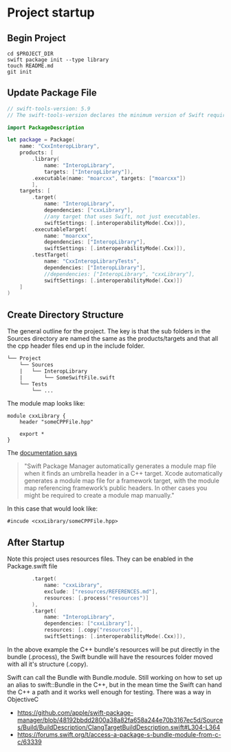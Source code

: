 # Project startup

## Begin Project

```
cd $PROJECT_DIR
swift package init --type library
touch README.md
git init
```

## Update Package File

```swift
// swift-tools-version: 5.9
// The swift-tools-version declares the minimum version of Swift required to build this package.

import PackageDescription

let package = Package(
    name: "CxxInteropLibrary",
    products: [
        .library(
            name: "InteropLibrary",
            targets: ["InteropLibrary"]),
        .executable(name: "moarcxx", targets: ["moarcxx"])
        ],
    targets: [
        .target(
            name: "InteropLibrary",
            dependencies: ["cxxLibrary"],
            //any target that uses Swift, not just executables.
            swiftSettings: [.interoperabilityMode(.Cxx)]),
        .executableTarget(
            name: "moarcxx",
            dependencies: ["InteropLibrary"],
            swiftSettings: [.interoperabilityMode(.Cxx)]),
        .testTarget(
            name: "CxxInteropLibraryTests",
            dependencies: ["InteropLibrary"],
            //dependencies: ["InteropLibrary", "cxxLibrary"],
            swiftSettings: [.interoperabilityMode(.Cxx)])
    ]
)
```

## Create Directory Structure

The general outline for the project. The key is that the sub folders in the Sources directory are named the same as the products/targets and that all the cpp header files end up in the include folder. 


```txt
└── Project
    └── Sources
    |   └── InteropLibrary
    |       └── SomeSwiftFile.swift
    └── Tests
        └── ...
```

The module map looks like: 

```
module cxxLibrary {
    header "someCPPFile.hpp"

    export *
}
```

The [documentation says](https://www.swift.org/documentation/cxx-interop/#importing-c-into-swift) 

>"Swift Package Manager automatically generates a module map file when it finds an umbrella header in a C++ target. Xcode automatically generates a module map file for a framework target, with the module map referencing framework’s public headers. In other cases you might be required to create a module map manually."

In this case that would look like:

```
#incude <cxxLibrary/someCPPFile.hpp>
```


## After Startup

Note this project uses resources files. They can be enabled in the Package.swift file

```swift
        .target(
            name: "cxxLibrary",
            exclude: ["resources/REFERENCES.md"],
            resources: [.process("resources")]
        ),
        .target(
            name: "InteropLibrary",
            dependencies: ["cxxLibrary"],
            resources: [.copy("resources")],
            swiftSettings: [.interoperabilityMode(.Cxx)]),
```

In the above example the C++ bundle's resources will be put directly in the bundle (.process), the Swift bundle will have the resources folder moved with all it's structure (.copy). 

Swift can call the Bundle with Bundle.module. Still working on how to set up an alias to swift::Bundle in the C++, but in the mean time the Swift can hand the C++ a path and it works well enough for testing. There was a way in ObjectiveC 

- https://github.com/apple/swift-package-manager/blob/48192bbdd2800a38a82fa658a244e70b3167ec5d/Sources/Build/BuildDescription/ClangTargetBuildDescription.swift#L304-L364
- https://forums.swift.org/t/access-a-package-s-bundle-module-from-c-c/63339 
